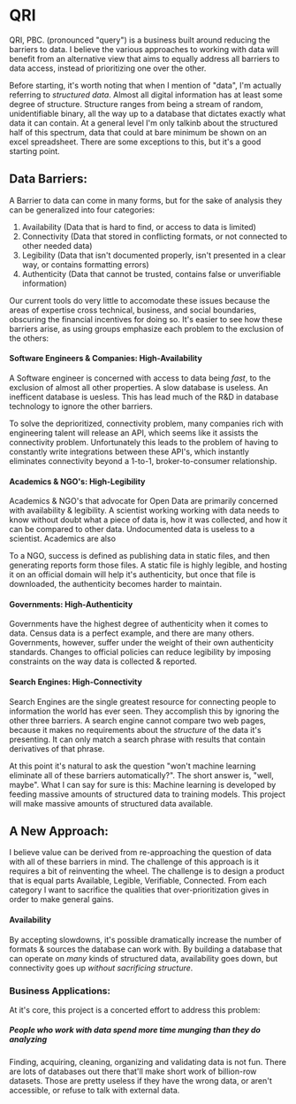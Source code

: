 # QRI

QRI, PBC. (pronounced "query") is a business built around reducing the barriers to data. I believe the various approaches to working with data will benefit from an alternative view that aims to equally address all barriers to data access, instead of prioritizing one over the other.

Before starting, it's worth noting that when I mention of "data", I'm actually referring to *structured data*. Almost all digital information has at least some degree of structure. Structure ranges from being a stream of random, unidentifiable binary, all the way up to a database that dictates exactly what data it can contain. At a general level I'm only talkinb about the structured half of this spectrum, data that could at bare minimum be shown on an excel spreadsheet. There are some exceptions to this, but it's a good starting point.

## Data Barriers:
A Barrier to data can come in many forms, but for the sake of analysis they can be generalized into four categories:

1. Availability (Data that is hard to find, or access to data is limited)
2. Connectivity (Data that stored in conflicting formats, or not connected to other needed data)
3. Legibility (Data that isn't documented properly, isn't presented in a clear way, or contains formatting errors)
4. Authenticity (Data that cannot be trusted, contains false or unverifiable information)

Our current tools do very little to accomodate these issues because the areas of expertise cross technical, business, and social boundaries, obscuring the financial incentives for doing so. It's easier to see how these barriers arise, as using groups emphasize each problem to the exclusion of the others:

#### Software Engineers & Companies: High-Availability
A Software engineer is concerned with access to data being *fast*, to the exclusion of almost all other properties. A slow database is useless. An inefficent database is uesless. This has lead much of the R&D in database technology to ignore the other barriers.

To solve the deprioritized, connectivity problem, many companies rich with engineering talent will release an API, which seems like it assists the connectivity problem. Unfortunately this leads to the problem of having to constantly write integrations between these API's, which instantly eliminates connectivity beyond a 1-to-1, broker-to-consumer relationship.

#### Academics & NGO's: High-Legibility
Academics & NGO's that advocate for Open Data are primarily concerned with availability & legibility. A scientist working working with data needs to know without doubt what a piece of data is, how it was collected, and how it can be compared to other data. Undocumented data is useless to a scientist. Academics are also

To a NGO, success is defined as publishing data in static files, and then generating reports form those files. A static file is highly legible, and hosting it on an official domain will help it's authenticity, but once that file is downloaded, the authenticity becomes harder to maintain.

#### Governments: High-Authenticity
Governments have the highest degree of authenticity when it comes to data. Census data is a perfect example, and there are many others. Governments, however, suffer under the weight of their own authenticity standards. Changes to official policies can reduce legibility by imposing constraints on the way data is collected & reported.

#### Search Engines: High-Connectivity
Search Engines are the single greatest resource for connecting people to information the world has ever seen. They accomplish this by ignoring the other three barriers. A search engine cannot compare two web pages, because it makes no requirements about the *structure* of the data it's presenting. It can only match a search phrase with results that contain derivatives of that phrase.

At this point it's natural to ask the question "won't machine learning eliminate all of these barriers automatically?". The short answer is, "well, maybe". What I can say for sure is this: Machine learning is developed by feeding massive amounts of structured data to training models. This project will make massive amounts of structured data available.

## A New Approach:
I believe value can be derived from re-approaching the question of data with all of these barriers in mind. The challenge of this approach is it requires a bit of reinventing the wheel. The challenge is to design a product that is equal parts Available, Legible, Verifiable, Connected. From each category I want to sacrifice the qualities that over-prioritization gives in order to make general gains.


#### Availability
By accepting slowdowns, it's possible dramatically increase the number of formats & sources the database can work with. By building a database that can operate on *many* kinds of structured data, availability goes down, but connectivity goes up *without sacrificing structure*.


### Business Applications:

At it's core, this project is a concerted effort to address this problem:
##### People who work with data spend more time *munging* than they do *analyzing*

Finding, acquiring, cleaning, organizing and validating data is not fun. There are lots of databases out there that'll make short work of billion-row datasets. Those are pretty useless if they have the wrong data, or aren't accessible, or refuse to talk with external data.